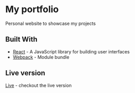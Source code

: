 # My portfolio 

Personal website to showcase my projects



## Built With
* [React](https://reactjs.org/) - A JavaScript library for building user interfaces
* [Webpack](https://webpack.js.org/) - Module bundle


## Live version
[Live](https://domaradzkijs.github.io/portfolio/) - checkout the live version
